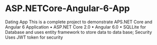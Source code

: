 # ASP.NETCore-Angular-6-App
Dating App 
This is a complete project to demonstrate APS.NET Core and Angular 6 Application
•	ASP.NET Core 2.0
•	Angular 6.0
•	SQLLite for Database and uses entity framework to store data to data base;
Security
Uses JWT token for security
